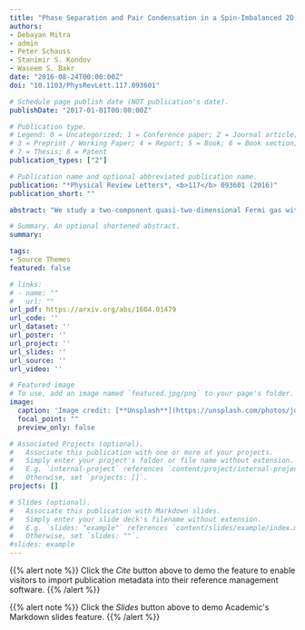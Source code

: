 ```yaml
---
title: "Phase Separation and Pair Condensation in a Spin-Imbalanced 2D Fermi Gas"
authors:
- Debayan Mitra
- admin
- Peter Schauss
- Stanimir S. Kondov
- Waseem S. Bakr
date: "2016-08-24T00:00:00Z"
doi: "10.1103/PhysRevLett.117.093601"

# Schedule page publish date (NOT publication's date).
publishDate: "2017-01-01T00:00:00Z"

# Publication type.
# Legend: 0 = Uncategorized; 1 = Conference paper; 2 = Journal article;
# 3 = Preprint / Working Paper; 4 = Report; 5 = Book; 6 = Book section;
# 7 = Thesis; 8 = Patent
publication_types: ["2"]

# Publication name and optional abbreviated publication name.
publication: "*Physical Review Letters*, <b>117</b> 093601 (2016)"
publication_short: ""

abstract: "We study a two-component quasi-two-dimensional Fermi gas with imbalanced spin populations. We probe the gas at different interaction strengths and polarizations by measuring the density of each spin component in the trap and the pair momentum distribution after time of flight. For a wide range of experimental parameters, we observe in-trap phase separation characterized by the appearance of a spin-balanced core surrounded by a polarized gas. Our momentum space measurements indicate pair condensation in the imbalanced gas even for large polarizations where phase separation vanishes, pointing to the presence of a polarized pair condensate. Our observation of zero momentum pair condensates in 2D spin-imbalanced gases opens the way to explorations of more exotic superfluid phases that occupy a large part of the phase diagram in lower dimensions."

# Summary. An optional shortened abstract.
summary:

tags:
- Source Themes
featured: false

# links:
# - name: ""
#   url: ""
url_pdf: https://arxiv.org/abs/1604.01479
url_code: ''
url_dataset: ''
url_poster: ''
url_project: ''
url_slides: ''
url_source: ''
url_video: ''

# Featured image
# To use, add an image named `featured.jpg/png` to your page's folder. 
image:
  caption: 'Image credit: [**Unsplash**](https://unsplash.com/photos/jdD8gXaTZsc)'
  focal_point: ""
  preview_only: false

# Associated Projects (optional).
#   Associate this publication with one or more of your projects.
#   Simply enter your project's folder or file name without extension.
#   E.g. `internal-project` references `content/project/internal-project/index.md`.
#   Otherwise, set `projects: []`.
projects: []

# Slides (optional).
#   Associate this publication with Markdown slides.
#   Simply enter your slide deck's filename without extension.
#   E.g. `slides: "example"` references `content/slides/example/index.md`.
#   Otherwise, set `slides: ""`.
#slides: example
---
```


{{% alert note %}}
Click the *Cite* button above to demo the feature to enable visitors to import publication metadata into their reference management software.
{{% /alert %}}

{{% alert note %}}
Click the *Slides* button above to demo Academic's Markdown slides feature.
{{% /alert %}}

